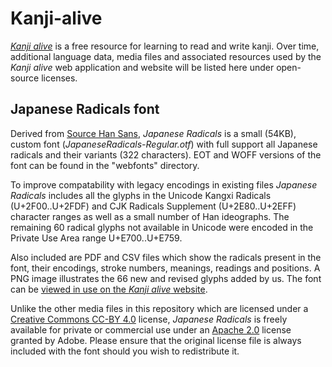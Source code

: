 Kanji-alive
===========

[_Kanji alive_](http://kanjialive.com) is a free resource for learning to read and write kanji. Over time, additional language data, media files and associated resources used by the _Kanji alive_ web application and website will be listed here under open-source licenses.  

Japanese Radicals font
-----------
Derived from [Source Han Sans](https://github.com/adobe-fonts/source-han-sans), _Japanese Radicals_ is a small (54KB), custom font (_JapaneseRadicals-Regular.otf_) with full support all Japanese radicals and their variants (322 characters). EOT and WOFF versions of the font can be found in the "webfonts" directory.

To improve compatability with legacy encodings in existing files _Japanese Radicals_ includes all the glyphs in the Unicode Kangxi Radicals (U+2F00..U+2FDF) and CJK Radicals Supplement (U+2E80..U+2EFF) character ranges as well as a small number of Han ideographs. The remaining 60 radical glyphs not available in Unicode were encoded in the Private Use Area range U+E700..U+E759. 

Also included are PDF and CSV files which show the radicals present in the font, their encodings, stroke numbers, meanings, readings and positions. A PNG image illustrates the 66 new and revised glyphs added by us. The font can be [viewed in use on the _Kanji alive_ website](http://kanjialive.com/214-traditional-kanji-radicals/). 

Unlike the other media files in this repository which are licensed under a [Creative Commons CC-BY 4.0](http://creativecommons.org/licenses/by/4.0/) license, _Japanese Radicals_ is freely available for private or commercial use under an [Apache 2.0](http://choosealicense.com/licenses/apache-2.0/) license granted by Adobe. Please ensure that the original license file is always included with the font should you wish to redistribute it.
